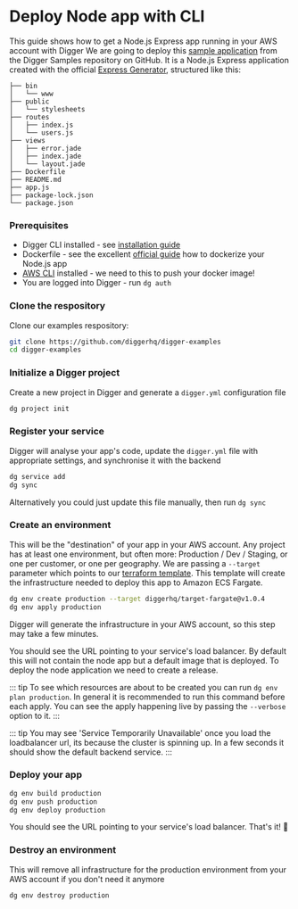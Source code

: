 # Deploy Node app with CLI

This guide shows how to get a Node.js Express app running in your AWS account with Digger
We are going to deploy this [sample application](https://github.com/diggerhq/digger-examples/tree/master/node-service) from the Digger Samples repository on GitHub.
It is a Node.js Express application created with the official [Express Generator](https://expressjs.com/en/starter/generator.html), structured like this:

```
├── bin
│   └── www
├── public
│   └── stylesheets
├── routes
│   ├── index.js
│   └── users.js
├── views
│   ├── error.jade
│   ├── index.jade
│   └── layout.jade
├── Dockerfile
├── README.md
├── app.js
├── package-lock.json
└── package.json
```

### Prerequisites

- Digger CLI installed - see [installation guide](/getting-started/installation.html)
- Dockerfile - see the excellent [official guide](https://nodejs.org/en/docs/guides/nodejs-docker-webapp/) how to dockerize your Node.js app
- [AWS CLI](https://docs.aws.amazon.com/cli/latest/userguide/install-cliv2.html) installed - we need to this to push your docker image!
- You are logged into Digger - run `dg auth`

### Clone the respository

Clone our examples respository:

```bash
git clone https://github.com/diggerhq/digger-examples
cd digger-examples
```

### Initialize a Digger project

Create a new project in Digger and generate a `digger.yml` configuration file

```bash
dg project init
```

### Register your service

Digger will analyse your app's code, update the `digger.yml` file with appropriate settings, and synchronise it with the backend

```bash
dg service add
dg sync
```

Alternatively you could just update this file manually, then run `dg sync`

### Create an environment

This will be the "destination" of your app in your AWS account. Any project has at least one environment, but often more: Production / Dev / Staging, or one per customer, or one per geography. We are passing a `--target` parameter which points to our [terraform template](https://github.com/diggerhq/target-fargate/tree/v1.0.4). This template will create the infrastructure needed to deploy this app to Amazon ECS Fargate.

```bash
dg env create production --target diggerhq/target-fargate@v1.0.4
dg env apply production
```

Digger will generate the infrastructure in your AWS account, so this step may take a few minutes.

You should see the URL pointing to your service's load balancer. By default this will not contain the node app but a default image that is deployed. To deploy the node application we need to create a release.

::: tip
To see which resources are about to be created you can run `dg env plan production`. In general it is recommended to run this command before each apply. You can see the apply happening live by passing the `--verbose` option to it.
:::

::: tip
You may see 'Service Temporarily Unavailable' once you load the loadbalancer url, its because the cluster is spinning up. In a few seconds it should show the default backend service.
:::

### Deploy your app

```bash
dg env build production
dg env push production
dg env deploy production
```

You should see the URL pointing to your service's load balancer. That's it! 🙂

### Destroy an environment

This will remove all infrastructure for the production environment from your AWS account if you don't need it anymore

```bash
dg env destroy production
```
